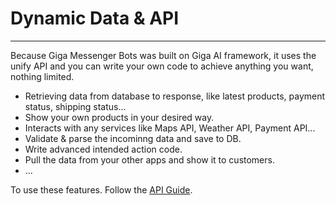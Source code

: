 # Dynamic Data & API
---

Because Giga Messenger Bots was built on Giga AI framework, it uses the unify API and you can write your own code to achieve anything you want, nothing limited.

- Retrieving data from database to response, like latest products, payment status, shipping status...
- Show your own products in your desired way.
- Interacts with any services like Maps API, Weather API, Payment API...
- Validate & parse the incominng data and save to DB.
- Write advanced intended action code.
- Pull the data from your other apps and show it to customers.
- ...

To use these features. Follow the [API Guide](/docs/api).